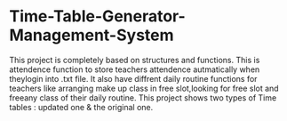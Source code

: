 # Time-Table-Generator-Management-System
This project is completely based on structures and functions.
This is attendence function to store teachers attendence autmatically when theylogin into .txt file.
It also have diffrent daily routine functions for teachers like arranging make up class in free slot,looking for free slot and freeany class of their daily routine.
This project shows two types of Time tables : updated one & the original one. 
